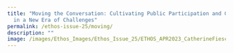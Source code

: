 ```yaml
---
title: "Moving the Conversation: Cultivating Public Participation and Goodwill
  in a New Era of Challenges"
permalink: /ethos-issue-25/moving/
description: ""
image: /images/Ethos_Images/Ethos_Issue_25/ETHOS_APR2023_CatherineFieschi.jpg
---
```


